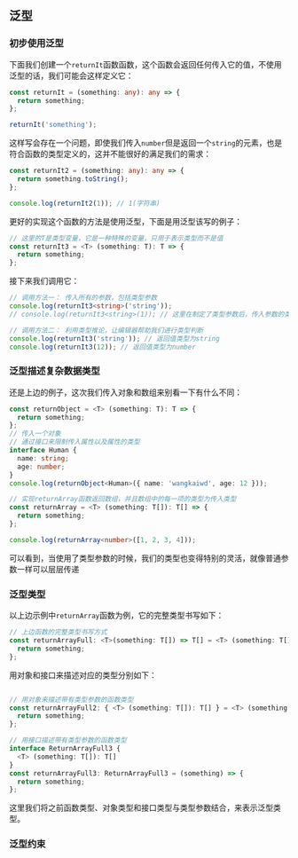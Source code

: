 ## 泛型

### 初步使用泛型
下面我们创建一个`returnIt`函数函数，这个函数会返回任何传入它的值，不使用泛型的话，我们可能会这样定义它：  
```typescript
const returnIt = (something: any): any => {
  return something;
};

returnIt('something');
```
这样写会存在一个问题，即使我们传入`number`但是返回一个`string`的元素，也是符合函数的类型定义的，这并不能很好的满足我们的需求：  
```typescript
const returnIt2 = (something: any): any => {
  return something.toString();
};

console.log(returnIt2(1)); // 1(字符串)
```
更好的实现这个函数的方法是使用泛型，下面是用泛型该写的例子：  
```typescript
// 这里的T是类型变量，它是一种特殊的变量，只用于表示类型而不是值
const returnIt3 = <T> (something: T): T => {
  return something;
};
```
接下来我们调用它：  
```typescript
// 调用方法一： 传入所有的参数，包括类型参数
console.log(returnIt3<string>('string'));
// console.log(returnIt3<string>(1)); // 这里在制定了类型参数后，传入参数的类型也会被指定

// 调用方法二： 利用类型推论，让编辑器帮助我们进行类型判断
console.log(returnIt3('string')); // 返回值类型为string
console.log(returnIt3(12)); // 返回值类型为number
```

### 泛型描述复杂数据类型
还是上边的例子，这次我们传入对象和数组来别看一下有什么不同：  
```typescript
const returnObject = <T> (something: T): T => {
  return something;
};
// 传入一个对象
// 通过接口来限制传入属性以及属性的类型
interface Human {
  name: string;
  age: number;
}
console.log(returnObject<Human>({ name: 'wangkaiwd', age: 12 }));

// 实现returnArray函数返回数组，并且数组中的每一项的类型为传入类型
const returnArray = <T> (something: T[]): T[] => {
  return something;
};

console.log(returnArray<number>([1, 2, 3, 4]));
```
可以看到，当使用了类型参数的时候，我们的类型也变得特别的灵活，就像普通参数一样可以层层传递

### 泛型类型
以上边示例中`returnArray`函数为例，它的完整类型书写如下：  
```typescript
// 上边函数的完整类型书写方式
const returnArrayFull: <T>(something: T[]) => T[] = <T> (something: T[]): T[] => {
  return something;
};
```
用对象和接口来描述对应的类型分别如下：  
```typescript

// 用对象来描述带有类型参数的函数类型
const returnArrayFull2: { <T> (something: T[]): T[] } = <T> (something: T[]): T[] => {
  return something;
};

// 用接口描述带有类型参数的函数类型
interface ReturnArrayFull3 {
  <T> (something: T[]): T[]
}
const returnArrayFull3: ReturnArrayFull3 = (something) => {
  return something;
};
```
这里我们将之前函数类型、对象类型和接口类型与类型参数结合，来表示泛型类型。

### 泛型约束


